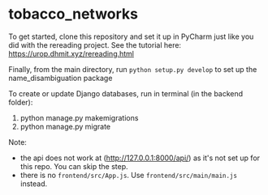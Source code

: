 # tobacco_networks

To get started, clone this repository and set it up in PyCharm
just like you did with the rereading project. See the tutorial here: https://urop.dhmit.xyz/rereading.html 

Finally, from the main directory, run `python setup.py develop`
to set up the name_disambiguation package

To create or update Django databases, run in terminal (in the backend folder):

1. python manage.py makemigrations
2. python manage.py migrate

Note: 
- the api does not work at (http://127.0.0.1:8000/api/) as it's not set up for this repo.  You can skip the step.
- there is no `frontend/src/App.js`. Use `frontend/src/main/main.js`
instead.
